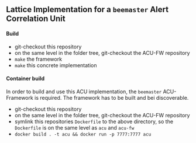 ## Lattice Implementation for a `beemaster` Alert Correlation Unit

#### Build

- git-checkout this repository
- on the same level in the folder tree, git-checkout the ACU-FW repository
- `make` the framework
- `make` this concrete implementation 

#### Container build

In order to build and use this ACU implementation, the `beemaster` ACU-Framework is required. The framework has to be built and bei discoverable.

- git-checkout this repository
- on the same level in the folder tree, git-checkout the ACU-FW repository
- symlink this repositories `Dockerfile` to the above directory, so the `Dockerfile` is on the same level as `acu` and `acu-fw`
- `docker build . -t acu && docker run -p 7777:7777 acu`